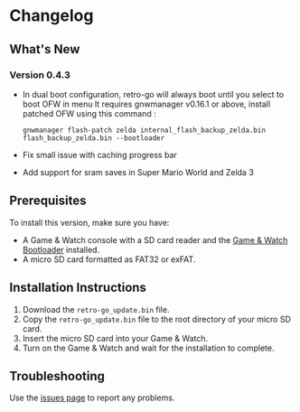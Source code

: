 # Changelog

## What's New

### Version 0.4.3
- In dual boot configuration, retro-go will always boot until you select to boot OFW in menu
  It requires gnwmanager v0.16.1 or above, install patched OFW using this command :

  ```gnwmanager flash-patch zelda internal_flash_backup_zelda.bin flash_backup_zelda.bin --bootloader```
- Fix small issue with caching progress bar
- Add support for sram saves in Super Mario World and Zelda 3

## Prerequisites
To install this version, make sure you have:
- A Game & Watch console with a SD card reader and the [Game & Watch Bootloader](https://github.com/sylverb/game-and-watch-bootloader) installed.
- A micro SD card formatted as FAT32 or exFAT.

## Installation Instructions
1. Download the `retro-go_update.bin` file.
2. Copy the `retro-go_update.bin` file to the root directory of your micro SD card.
3. Insert the micro SD card into your Game & Watch.
4. Turn on the Game & Watch and wait for the installation to complete.

## Troubleshooting
Use the [issues page](https://github.com/sylverb/game-and-watch-retro-go-sd/issues) to report any problems.
